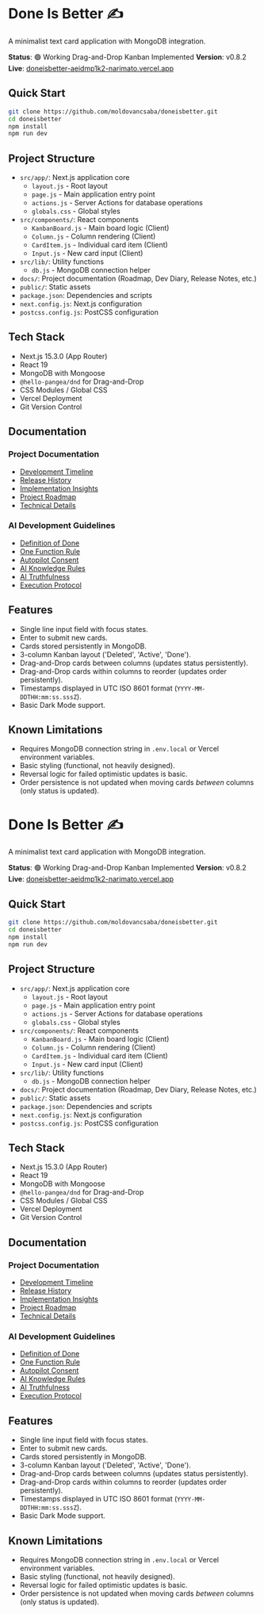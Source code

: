 # Done Is Better ✍️

A minimalist text card application with MongoDB integration.

**Status**: 🟢 Working Drag-and-Drop Kanban Implemented
**Version**: v0.8.2
**Live**: [doneisbetter-aeidmp1k2-narimato.vercel.app](https://doneisbetter-aeidmp1k2-narimato.vercel.app)

## Quick Start

```bash
git clone https://github.com/moldovancsaba/doneisbetter.git
cd doneisbetter
npm install
npm run dev
```

## Project Structure

- `src/app/`: Next.js application core
  - `layout.js` - Root layout
  - `page.js` - Main application entry point
  - `actions.js` - Server Actions for database operations
  - `globals.css` - Global styles
- `src/components/`: React components
    - `KanbanBoard.js` - Main board logic (Client)
    - `Column.js` - Column rendering (Client)
    - `CardItem.js` - Individual card item (Client)
    - `Input.js` - New card input (Client)
- `src/lib/`: Utility functions
    - `db.js` - MongoDB connection helper
- `docs/`: Project documentation (Roadmap, Dev Diary, Release Notes, etc.)
- `public/`: Static assets
- `package.json`: Dependencies and scripts
- `next.config.js`: Next.js configuration
- `postcss.config.js`: PostCSS configuration

## Tech Stack

- Next.js 15.3.0 (App Router)
- React 19
- MongoDB with Mongoose
- `@hello-pangea/dnd` for Drag-and-Drop
- CSS Modules / Global CSS
- Vercel Deployment
- Git Version Control

## Documentation

### Project Documentation
- [Development Timeline](docs/05_50FirstDates.MD)
- [Release History](docs/04_releasenotes.MD)
- [Implementation Insights](docs/03_lessonslearned.MD)
- [Project Roadmap](docs/01_roadmap.MD)
- [Technical Details](docs/06_technology.MD)

### AI Development Guidelines
- [Definition of Done](docs/07_Definition_of_Done_AI_Warp.MD)
- [One Function Rule](docs/08_One_Function_At_A_Time_Rule.MD)
- [Autopilot Consent](docs/09_Autopilot_Consent_Project_Access.MD)
- [AI Knowledge Rules](docs/10_AI_Knowledge_Rules.MD)
- [AI Truthfulness](docs/11_AI_Truthfulness_and_Verification.MD)
- [Execution Protocol](docs/12_AI_Execution_Protocol.MD)

## Features

- Single line input field with focus states.
- Enter to submit new cards.
- Cards stored persistently in MongoDB.
- 3-column Kanban layout ('Deleted', 'Active', 'Done').
- Drag-and-Drop cards between columns (updates status persistently).
- Drag-and-Drop cards within columns to reorder (updates order persistently).
- Timestamps displayed in UTC ISO 8601 format (`YYYY-MM-DDTHH:mm:ss.sssZ`).
- Basic Dark Mode support.

## Known Limitations

- Requires MongoDB connection string in `.env.local` or Vercel environment variables.
- Basic styling (functional, not heavily designed).
- Reversal logic for failed optimistic updates is basic.
- Order persistence is not updated when moving cards *between* columns (only status is updated).

# Done Is Better ✍️

A minimalist text card application with MongoDB integration.

**Status**: 🟢 Working Drag-and-Drop Kanban Implemented
**Version**: v0.8.2
**Live**: [doneisbetter-aeidmp1k2-narimato.vercel.app](https://doneisbetter-aeidmp1k2-narimato.vercel.app)

## Quick Start

```bash
git clone https://github.com/moldovancsaba/doneisbetter.git
cd doneisbetter
npm install
npm run dev
```

## Project Structure

- `src/app/`: Next.js application core
  - `layout.js` - Root layout
  - `page.js` - Main application entry point
  - `actions.js` - Server Actions for database operations
  - `globals.css` - Global styles
- `src/components/`: React components
    - `KanbanBoard.js` - Main board logic (Client)
    - `Column.js` - Column rendering (Client)
    - `CardItem.js` - Individual card item (Client)
    - `Input.js` - New card input (Client)
- `src/lib/`: Utility functions
    - `db.js` - MongoDB connection helper
- `docs/`: Project documentation (Roadmap, Dev Diary, Release Notes, etc.)
- `public/`: Static assets
- `package.json`: Dependencies and scripts
- `next.config.js`: Next.js configuration
- `postcss.config.js`: PostCSS configuration

## Tech Stack

- Next.js 15.3.0 (App Router)
- React 19
- MongoDB with Mongoose
- `@hello-pangea/dnd` for Drag-and-Drop
- CSS Modules / Global CSS
- Vercel Deployment
- Git Version Control

## Documentation

### Project Documentation
- [Development Timeline](docs/05_50FirstDates.MD)
- [Release History](docs/04_releasenotes.MD)
- [Implementation Insights](docs/03_lessonslearned.MD)
- [Project Roadmap](docs/01_roadmap.MD)
- [Technical Details](docs/06_technology.MD)

### AI Development Guidelines
- [Definition of Done](docs/07_Definition_of_Done_AI_Warp.MD)
- [One Function Rule](docs/08_One_Function_At_A_Time_Rule.MD)
- [Autopilot Consent](docs/09_Autopilot_Consent_Project_Access.MD)
- [AI Knowledge Rules](docs/10_AI_Knowledge_Rules.MD)
- [AI Truthfulness](docs/11_AI_Truthfulness_and_Verification.MD)
- [Execution Protocol](docs/12_AI_Execution_Protocol.MD)

## Features

- Single line input field with focus states.
- Enter to submit new cards.
- Cards stored persistently in MongoDB.
- 3-column Kanban layout ('Deleted', 'Active', 'Done').
- Drag-and-Drop cards between columns (updates status persistently).
- Drag-and-Drop cards within columns to reorder (updates order persistently).
- Timestamps displayed in UTC ISO 8601 format (`YYYY-MM-DDTHH:mm:ss.sssZ`).
- Basic Dark Mode support.

## Known Limitations

- Requires MongoDB connection string in `.env.local` or Vercel environment variables.
- Basic styling (functional, not heavily designed).
- Reversal logic for failed optimistic updates is basic.
- Order persistence is not updated when moving cards *between* columns (only status is updated).
